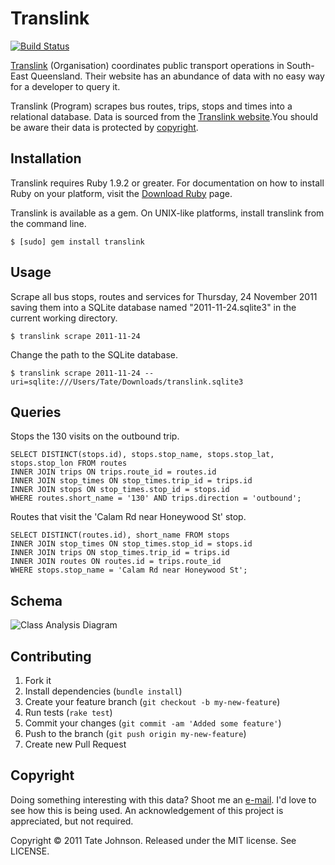 # Translink

[![Build Status](https://secure.travis-ci.org/tatey/translink.png)](http://travis-ci.org/tatey/translink)

[Translink](http://translink.com.au/) (Organisation) coordinates public transport operations in
South-East Queensland. Their website has an abundance of data with no easy way for a developer
to query it.

Translink (Program) scrapes bus routes, trips, stops and times into a relational database. 
Data is sourced from the [Translink website](http://translink.com.au/).You should be 
aware their data is protected by [copyright](http://translink.com.au/site-information/legal/copyright).

## Installation

Translink requires Ruby 1.9.2 or greater. For documentation on how to install Ruby on your
platform, visit the [Download Ruby](http://www.ruby-lang.org/en/downloads/) page.

Translink is available as a gem. On UNIX-like platforms, install translink from the command line.

    $ [sudo] gem install translink

## Usage

Scrape all bus stops, routes and services for Thursday, 24 November 2011 saving
them into a SQLite database named "2011-11-24.sqlite3" in the current working directory.

    $ translink scrape 2011-11-24

Change the path to the SQLite database.

    $ translink scrape 2011-11-24 --uri=sqlite:///Users/Tate/Downloads/translink.sqlite3

## Queries

Stops the 130 visits on the outbound trip.

    SELECT DISTINCT(stops.id), stops.stop_name, stops.stop_lat, stops.stop_lon FROM routes
    INNER JOIN trips ON trips.route_id = routes.id
    INNER JOIN stop_times ON stop_times.trip_id = trips.id
    INNER JOIN stops ON stop_times.stop_id = stops.id
    WHERE routes.short_name = '130' AND trips.direction = 'outbound';

Routes that visit the 'Calam Rd near Honeywood St' stop.

    SELECT DISTINCT(routes.id), short_name FROM stops
    INNER JOIN stop_times ON stop_times.stop_id = stops.id
    INNER JOIN trips ON stop_times.trip_id = trips.id
    INNER JOIN routes ON routes.id = trips.route_id
    WHERE stops.stop_name = 'Calam Rd near Honeywood St';

## Schema

![Class Analysis Diagram](https://github.com/tatey/translink/raw/master/doc/schema.png)

## Contributing

1. Fork it
2. Install dependencies (`bundle install`)
3. Create your feature branch (`git checkout -b my-new-feature`)
4. Run tests (`rake test`)
5. Commit your changes (`git commit -am 'Added some feature'`)
6. Push to the branch (`git push origin my-new-feature`)
7. Create new Pull Request

## Copyright

Doing something interesting with this data? Shoot me an [e-mail](mailto:tate@tatey.com). I'd love to see how
this is being used. An acknowledgement of this project is appreciated, but not required.

Copyright © 2011 Tate Johnson. Released under the MIT license. See LICENSE.
